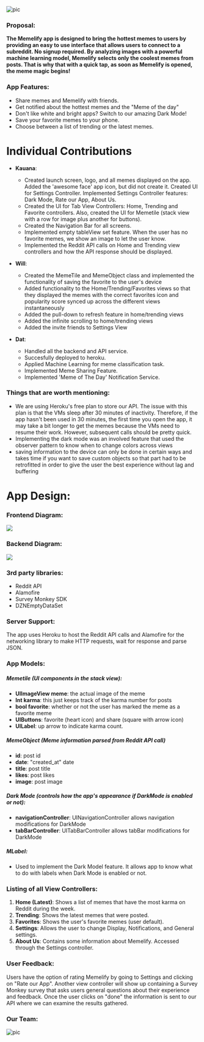![pic](https://github.com/ECS189E/Memelify/blob/master/images/Memelify-transparent.png)

### Proposal:

**The Memelify app is designed to bring the hottest memes to users by providing
an easy to use interface that allows users to connect to a subreddit. No signup
required.
By analyzing images with a powerful machine learning model, Memelify
selects only the coolest memes from posts. That is why that with a quick tap,
as soon as Memelify is opened, the meme magic begins!**

### App Features:
- Share memes and Memelify with friends.
- Get notified about the hottest memes and the "Meme of the day"
- Don't like white and bright apps? Switch to our amazing Dark Mode!
- Save your favorite memes to your phone.
- Choose between a list of trending or the latest memes.

# Individual Contributions

- **Kauana**: 
  - Created launch screen, logo, and all memes displayed on the app. Added the 'awesome face' app icon, but did not create it. Created UI for Settings Controller. Implemented Settings Controller features: Dark Mode, Rate our App, About Us. 
  - Created the UI for Tab View Controllers: Home, Trending and Favorite controllers. Also, created the UI for Memetile (stack view with a row for image plus another for buttons). 
  - Created the Navigation Bar for all screens.
  - Implemented empty tableView set feature. When the user has no favorite memes, we show an image to let the user know.
  - Implemented the Reddit API calls on Home and Trending view controllers and how the API response should be displayed.

- **Will**:
  - Created the MemeTile and MemeObject class and implemented the functionality of saving the favorite to the user's device
  - Added functionality to the Home/Trending/Favorites views so that they displayed the memes with the correct favorites icon and popularity score synced up across the different views instantaneously
  - Added the pull-down to refresh feature in home/trending views
  - Added the infinite scrolling to home/trending views
  - Added the invite friends to Settings View

- **Dat**:
  - Handled all the backend and API service.
  - Succesfully deployed to heroku.
  - Applied Machine Learning for meme classification task.
  - Implemented Meme Sharing Feature.
  - Implemented 'Meme of The Day' Notification Service.
  
 ### Things that are worth mentioning:
 - We are using Heroku's free plan to store our API. The issue with this plan is that the VMs sleep after 30 minutes of inactivity. Therefore, if the app hasn't been used in 30 minutes, the first time you open the app, it may take a bit longer to get the memes because the VMs need to resume their work. However, subsequent calls should be pretty quick.
 - Implementing the dark mode was an involved feature that used the observer pattern to know when to change colors across views
 - saving information to the device can only be done in certain ways and takes time if you want to save custom objects so that part had to be retrofitted in order to give the user the best experience without lag and buffering

# App Design:

### Frontend Diagram:

<img src="./images/frontend_diagram.svg">

### Backend Diagram:

<img src="./backend/backend_diagram.svg">


### 3rd party libraries:

- Reddit API
- Alamofire
- Survey Monkey SDK
- DZNEmptyDataSet

### Server Support:

The app uses Heroku to host the Reddit API calls and Alamofire for the
networking library to make HTTP requests, wait for response and parse JSON.

### App Models:

##### Memetile (UI components in the stack view):

- **UIImageView meme**: the actual image of the meme
- **Int karma**: this just keeps track of the karma number for posts
- **bool favorite**: whether or not the user has marked the meme as a favorite meme
- **UIButtons**: favorite (heart icon) and share (square with arrow icon)
- **UILabel**: up arrow to indicate karma count.

##### MemeObject (Meme information parsed from Reddit API call)
- **id**: post id
- **date**: "created_at" date
- **title**: post title
- **likes**: post likes
- **image**: post image

##### Dark Mode (controls how the app's appearance if DarkMode is enabled or not):

- **navigationController**: UINavigationController allows navigation modifications
  for DarkMode
- **tabBarController**: UITabBarController allows tabBar modifications for DarkMode

##### MLabel:
- Used to implement the Dark Model feature. It allows app to know what to do
  with labels when Dark Mode is enabled or not.

### Listing of all View Controllers:

1. **Home (Latest)**: Shows a list of memes that have the most karma on Reddit
   during the week.
2. **Trending**: Shows the latest memes that were posted.
3. **Favorites**: Shows the user's favorite memes (user default).
4. **Settings**: Allows the user to change Display, Notifications, and General
   settings.
5. **About Us**: Contains some information about Memelify. Accessed through the
   Settings controller.

### User Feedback:

Users have the option of rating Memelify by going to Settings and clicking on
"Rate our App". Another view controller will show up containing a Survey Monkey
survey that asks users general questions about their experience and feedback.
Once the user clicks on "done" the information is sent to our API where we can
examine the results gathered.

### Our Team:

![pic](https://github.com/ECS189E/Memelify/blob/master/images/team.png)
